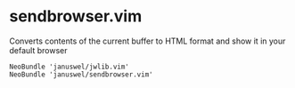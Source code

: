 sendbrowser.vim
===============

Converts contents of the current buffer to HTML format and show it in your default browser

```vim
NeoBundle 'januswel/jwlib.vim'
NeoBundle 'januswel/sendbrowser.vim'
```
